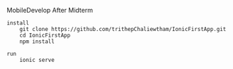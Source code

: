 MobileDevelop After Midterm

	install 
		git clone https://github.com/trithepChaliewtham/IonicFirstApp.git
		cd IonicFirstApp
		npm install

	run
		ionic serve